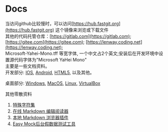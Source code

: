 # Docs
当访问github比较慢时，可以访问[https://hub.fastgit.org](https://hub.fastgit.org) 这个镜像来浏览或下载文件  
其他的代码托管仓库：[https://gitlab.com](https://gitlab.com); [https://gitee.com](https://gitee.com);  [https://lenway.coding.net](https://lenway.coding.net);  
Microsoft-Yahei-Mono.tff 等宽字体, 一个中文占2个英文;安装后在开发环境中设置源代码字体为"Microsoft YaHei Mono"  
主要是一些文档资料。  
开发部分: [IOS](https://github.com/hlwLianwei/docs/blob/master/IOS/TechLink.md), [Android](https://github.com/hlwLianwei/docs/blob/master/Android/TechLink.md), [HTML5](https://github.com/hlwLianwei/docs/blob/master/H5/TechLink.md), 以及其他。  
  
桌面部分: [Windows](https://github.com/hlwLianwei/docs/blob/master/Windows/TechLink.md),  [MacOS](https://github.com/hlwLianwei/docs/blob/master/MacOS/TechLink.md),  [Linux](https://github.com/hlwLianwei/docs/blob/master/Linux/TechLink.md),  [VirtualBox](https://github.com/hlwLianwei/docs/blob/master/VirtualBox/TechLink.md)  

其他零散资料  
1. [特殊字符集](https://unicode-table.com/cn/#cjk-unified-ideographs)  
2. [在线 Markdown 编辑阅读器](https://www.zybuluo.com/)  
2. [本地 Markdown 浏览器插件](MarkDown.md)  
3. [Easy Mock后台假数据测试工具](https://github.com/hlwLianwei/docs/blob/master/Windows/EasyMock.txt)

